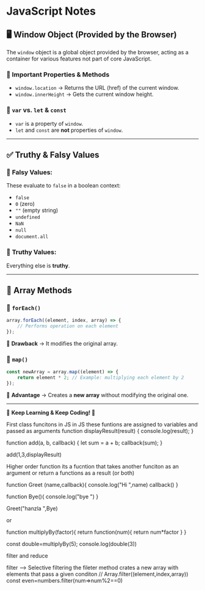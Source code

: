 # JavaScript Notes

## 🖥️ Window Object (Provided by the Browser)
The `window` object is a global object provided by the browser, acting as a container for various features not part of core JavaScript.

### 🔹 Important Properties & Methods
- `window.location` → Returns the URL (href) of the current window.
- `window.innerHeight` → Gets the current window height.

### 🔹 `var` vs. `let` & `const`
- `var` is a property of `window`.
- `let` and `const` are **not** properties of `window`.

---

## ✅ Truthy & Falsy Values

### 🔹 **Falsy Values:**
These evaluate to `false` in a boolean context:
- `false`
- `0` (zero)
- `""` (empty string)
- `undefined`
- `NaN`
- `null`
- `document.all`

### 🔹 **Truthy Values:**
Everything else is **truthy**.

---

## 🔄 Array Methods

### 🔹 `forEach()`
```js
array.forEach((element, index, array) => {
    // Performs operation on each element
});
```
📌 **Drawback** → It modifies the original array.

### 🔹 `map()`
```js
const newArray = array.map((element) => {
    return element * 2; // Example: multiplying each element by 2
});
```
📌 **Advantage** → Creates a **new array** without modifying the original one.

---

📌 **Keep Learning & Keep Coding! 🚀**



First class funcitons in JS
in JS these funtions are assigned to variables and passed as arguments
function displayResult(result) {
  console.log(result);
}

function add(a, b, callback) {
  let sum = a + b;
  callback(sum);
}


add(1,3,displayResult)


Higher order function
its a fucntion that takes another funciton as an argument or return a functions as a result (or both)

function Greet (name,callback){
console.log("Hi ",name)
callback()
}

function Bye(){
    console.log("bye ")
}

Greet("hanzla ",Bye)

or

function multiplyBy(factor){
    return function(num){
        return num*factor
    }
}

const double=multiplyBy(5);
console.log(double(3))


filter and reduce

filter --> Selective filtering
the fileter method crates a new array with elements that pass a given conditon
// Array.filter((element,index,array))
const even=numbers.filter(num=>num%2==0)

